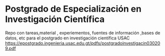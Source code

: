 # Postgrado de Especialización en Investigación Científica

Repo con tareas,material , experiementos, fuentes de información ,bases de datos, etc para el postgrado en investigación científica USAC https://epostgrado.ingenieria.usac.edu.gt/pdfs/postgradoinvestigacin030209.pdf
